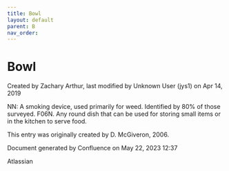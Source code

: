 ```yaml
---
title: Bowl
layout: default
parent: B
nav_order:
---
```


# Bowl

Created by  Zachary Arthur, last modified by  Unknown User (jys1) on Apr 14, 2019

NN: A smoking device, used primarily for weed. Identified by 80% of those surveyed. F06N. Any round dish that can be used for storing small items or in the kitchen to serve food. 

This entry was originally created by D. McGiveron, 2006.

Document generated by Confluence on May 22, 2023 12:37

Atlassian
